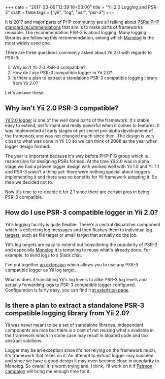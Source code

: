 +++
date = "2017-03-09T12:39:18+03:00"
title = "Yii 2.0 Logging and PSR-3"
draft = false
tags = ["yii", "log", "psr", "psr-3"]
+++

It is 2017 and major parts of PHP community are all talking about [PSRs: PHP standard recommendations](http://www.php-fig.org/psr/)
that aim is to make parts of frameworks reusable. The recommendation PSR-3 is about logging. Many logging libraries are
following this recommendation, among which [Monolog](https://github.com/Seldaek/monolog) is the most widely used one. 

There are three questions commonly asked about Yii 2.0 with regards to PSR-3:

1. Why isn't Yii 2.0 PSR-3 compatible?
2. How do I use PSR-3 compatible logger in Yii 2.0?
3. Is there a plan to extract a standalone PSR-3 compatible logging library from Yii 2.0?

Let's answer these.

## Why isn't Yii 2.0 PSR-3 compatible?

[Yii 2.0 logger](https://www.yiiframework.com/doc-2.0/guide-runtime-logging.html) is one of the well done parts of
the framework. It's stable, easy to extend, performant and really powerful when it comes to features. It was
implemented at early stages of yet secret pre-alpha development of the framework and was not changed much since then.
The design is very close to what was done in Yii 1.0 so we can think of 2008 as the year when logger design formed.

The year is important because it's way before PHP-FIG group which is responsible for designing PSRs formed. At the time
Yii 2.0 was in alpha stage we had a proven logger design with worked well with Yii 1.0 and Yii 1.1 and PSR-3 wasn't
a thing yet: there were nothing special about loggers implementing it and there was no benefits for Yii framework
adopting it. So then we decided not to.

Now it's time to re-decide it for 2.1 since there are certain pros in being PSR-3 compatible.


## How do I use PSR-3 compatible logger in Yii 2.0?

Yii's logging facility is quite flexible. There's a central dispatcher component which is collecting log messages and
then flushes them to individual [log targets](https://www.yiiframework.com/doc-2.0/guide-runtime-logging.html#log-targets),
such as file target or email target that actually do the job.

Yii's log targets are easy to extend but considering the popularity of PSR-3 and especially
[Monolog](https://github.com/Seldaek/monolog) it is tempting to reuse what's already done. For example, to send logs
to a Slack chat.
 
I've put together [an extension](https://github.com/samdark/yii2-psr-log-target) which allows you to use any PSR-3
compatible logger as Yii log target.

What is does it translating Yii's log levels to alike PSR-3 log levels and actually forwarding logs to PSR-3 compatible
logger configured. Configuration is fairly easy, you can find it [at extension page](https://github.com/samdark/yii2-psr-log-target).

## Is there a plan to extract a standalone PSR-3 compatible logging library from Yii 2.0?

Yii was never meant to be a set of standalone libraries. Independent components are nice but there is a cost of not
reusing what's available in the framework which in some case may result in bloated code and too abstract solutions.

Logger may be an exception since it's not relying on the framework much, it's framework that relies on it. An attempt
to extract logger may succeed and since we have a good design it may even become close in popularity to Monolog. So
overall it is worth trying and, I think, I'll work on it if [Patreon campaign](https://www.patreon.com/samdark)
will bring me enough time for it.
